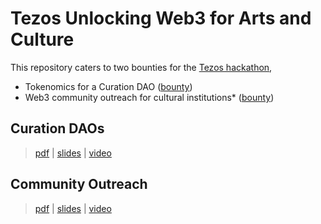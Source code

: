 # Tezos Unlocking Web3 for Arts and Culture

This repository caters to two bounties for the [Tezos hackathon](https://gitcoin.co/hackathon/WAC/onboard),
- Tokenomics for a Curation DAO ([bounty](https://gitcoin.co/issue/28917))
- Web3 community outreach for cultural institutions* ([bounty](https://gitcoin.co/issue/28916))

## Curation DAOs
> [pdf]() | [slides]() | [video]()


## Community Outreach
> [pdf]() | [slides]() | [video]()


